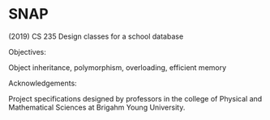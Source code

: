 # SNAP
(2019) CS 235 Design classes for a school database

Objectives:

Object inheritance, polymorphism, overloading, efficient memory

Acknowledgements:

Project specifications designed by professors in the college of Physical and Mathematical Sciences at Brigahm Young University.
